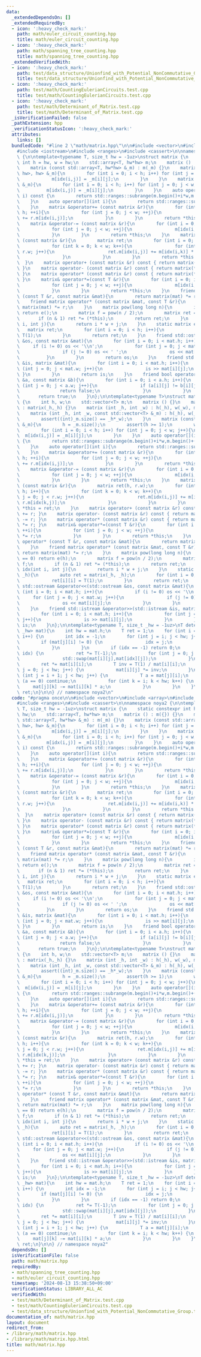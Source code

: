 ```yaml
---
data:
  _extendedDependsOn: []
  _extendedRequiredBy:
  - icon: ':heavy_check_mark:'
    path: math/euler_circuit_counting.hpp
    title: math/euler_circuit_counting.hpp
  - icon: ':heavy_check_mark:'
    path: math/spanning_tree_counting.hpp
    title: math/spanning_tree_counting.hpp
  _extendedVerifiedWith:
  - icon: ':heavy_check_mark:'
    path: test/data_structure/Unionfind_with_Potential_NonCommutative_Group.test.cpp
    title: test/data_structure/Unionfind_with_Potential_NonCommutative_Group.test.cpp
  - icon: ':heavy_check_mark:'
    path: test/math/CountingEulerianCircuits.test.cpp
    title: test/math/CountingEulerianCircuits.test.cpp
  - icon: ':heavy_check_mark:'
    path: test/math/Determinant_of_Matrix.test.cpp
    title: test/math/Determinant_of_Matrix.test.cpp
  _isVerificationFailed: false
  _pathExtension: hpp
  _verificationStatusIcon: ':heavy_check_mark:'
  attributes:
    links: []
  bundledCode: "#line 2 \"math/matrix.hpp\"\n\n#include <vector>\n#include <array>\n\
    #include <iostream>\n#include <ranges>\n#include <cassert>\n\nnamespace noya2\
    \ {\n\ntemplate<typename T, size_t hw = -1uz>\nstruct matrix {\n    static constexpr\
    \ int h = hw, w = hw;\n    std::array<T, hw*hw> m;\n    matrix () : m({}) {}\n\
    \    matrix (const std::array<T, hw*hw> &_m) : m(_m) {}\n    matrix (const std::array<std::array<T,\
    \ hw>, hw> &_m){\n        for (int i = 0; i < h; i++) for (int j = 0; j < w; j++){\n\
    \            m[idx(i,j)] = _m[i][j];\n        }\n    }\n    matrix (const std::vector<std::vector<T>>\
    \ &_m){\n        for (int i = 0; i < h; i++) for (int j = 0; j < w; j++){\n  \
    \          m[idx(i,j)] = _m[i][j];\n        }\n    }\n    auto operator[](int\
    \ i) const {\n        return std::ranges::subrange(m.begin()+i*w,m.begin()+(i+1)*w);\n\
    \    }\n    auto operator[](int i){\n        return std::ranges::subrange(m.begin()+i*w,m.begin()+(i+1)*w);\n\
    \    }\n    matrix &operator+= (const matrix &r){\n        for (int i = 0; i <\
    \ h; ++i){\n            for (int j = 0; j < w; ++j){\n                m[idx(i,j)]\
    \ += r.m[idx(i,j)];\n            }\n        }\n        return *this;\n    }\n\
    \    matrix &operator-= (const matrix &r){\n        for (int i = 0; i < h; ++i){\n\
    \            for (int j = 0; j < w; ++j){\n                m[idx(i,j)] -= r.m[idx(i,j)];\n\
    \            }\n        }\n        return *this;\n    }\n    matrix &operator*=\
    \ (const matrix &r){\n        matrix ret;\n        for (int i = 0; i < h; i++){\n\
    \            for (int k = 0; k < w; k++){\n                for (int j = 0; j <\
    \ r.w; j++){\n                    ret.m[idx(i,j)] += m[idx(i,k)] * r.m[idx(k,j)];\n\
    \                }\n            }\n        }\n        return *this = ret;\n  \
    \  }\n    matrix operator+ (const matrix &r) const { return matrix(*this) += r;\
    \ }\n    matrix operator- (const matrix &r) const { return matrix(*this) -= r;\
    \ }\n    matrix operator* (const matrix &r) const { return matrix(*this) *= r;\
    \ }\n    matrix& operator*=(const T &r){\n        for (int i = 0; i < h; ++i){\n\
    \            for (int j = 0; j < w; ++j){\n                m[idx(i,j)] *= r;\n\
    \            }\n        }\n        return *this;\n    }\n    friend matrix operator*\
    \ (const T &r, const matrix &mat){\n        return matrix(mat) *= r;\n    }\n\
    \    friend matrix operator* (const matrix &mat, const T &r){\n        return\
    \ matrix(mat) *= r;\n    }\n    matrix pow(long long n){\n        if (n == 0)\
    \ return e();\n        matrix f = pow(n / 2);\n        matrix ret = f * f;\n \
    \       if (n & 1) ret *= (*this);\n        return ret;\n    }\n    int idx(int\
    \ i, int j){\n        return i * w + j;\n    }\n    static matrix e(){\n     \
    \   matrix ret;\n        for (int i = 0; i < h; i++){\n            ret[i][i] =\
    \ T(1);\n        }\n        return ret;\n    }\n    friend std::ostream &operator<<(std::ostream\
    \ &os, const matrix &mat){\n        for (int i = 0; i < mat.h; i++){\n       \
    \     if (i != 0) os << '\\n';\n            for (int j = 0; j < mat.w; j++){\n\
    \                if (j != 0) os << ' ';\n                os << mat[i][j];\n  \
    \          }\n        }\n        return os;\n    }\n    friend std::istream &operator>>(std::istream\
    \ &is, matrix &mat){\n        for (int i = 0; i < mat.h; i++){\n            for\
    \ (int j = 0; j < mat.w; j++){\n                is >> mat[i][j];\n           \
    \ }\n        }\n        return is;\n    }\n    friend bool operator==(const matrix\
    \ &a, const matrix &b){\n        for (int i = 0; i < a.h; i++){\n            for\
    \ (int j = 0; j < a.w; j++){\n                if (a[i][j] != b[i][j]){\n     \
    \               return false;\n                }\n            }\n        }\n \
    \       return true;\n    }\n};\n\ntemplate<typename T>\nstruct matrix<T,-1uz>\
    \ {\n    int h, w;\n    std::vector<T> m;\n    matrix () {}\n    matrix (int _h)\
    \ : matrix(_h,_h) {}\n    matrix (int _h, int _w) : h(_h), w(_w), m(_h*_w) {}\n\
    \    matrix (int _h, int _w, const std::vector<T> &_m) : h(_h), w(_w), m(_m) {\n\
    \        assert((int)_m.size() == _h*_w);\n    }\n    matrix (const std::vector<std::vector<T>>\
    \ &_m){\n        h = _m.size();\n        assert(h >= 1);\n        w = _m[0].size();\n\
    \        for (int i = 0; i < h; i++) for (int j = 0; j < w; j++){\n          \
    \  m[idx(i,j)] = _m[i][j];\n        }\n    }\n    auto operator[](int i) const\
    \ {\n        return std::ranges::subrange(m.begin()+i*w,m.begin()+(i+1)*w);\n\
    \    }\n    auto operator[](int i){\n        return std::ranges::subrange(m.begin()+i*w,m.begin()+(i+1)*w);\n\
    \    }\n    matrix &operator+= (const matrix &r){\n        for (int i = 0; i <\
    \ h; ++i){\n            for (int j = 0; j < w; ++j){\n                m[idx(i,j)]\
    \ += r.m[idx(i,j)];\n            }\n        }\n        return *this;\n    }\n\
    \    matrix &operator-= (const matrix &r){\n        for (int i = 0; i < h; ++i){\n\
    \            for (int j = 0; j < w; ++j){\n                m[idx(i,j)] -= r.m[idx(i,j)];\n\
    \            }\n        }\n        return *this;\n    }\n    matrix &operator*=\
    \ (const matrix &r){\n        matrix ret(h, r.w);\n        for (int i = 0; i <\
    \ h; i++){\n            for (int k = 0; k < w; k++){\n                for (int\
    \ j = 0; j < r.w; j++){\n                    ret.m[idx(i,j)] += m[idx(i,k)] *\
    \ r.m[idx(k,j)];\n                }\n            }\n        }\n        return\
    \ *this = ret;\n    }\n    matrix operator+ (const matrix &r) const { return matrix(*this)\
    \ += r; }\n    matrix operator- (const matrix &r) const { return matrix(*this)\
    \ -= r; }\n    matrix operator* (const matrix &r) const { return matrix(*this)\
    \ *= r; }\n    matrix& operator*=(const T &r){\n        for (int i = 0; i < h;\
    \ ++i){\n            for (int j = 0; j < w; ++j){\n                m[idx(i,j)]\
    \ *= r;\n            }\n        }\n        return *this;\n    }\n    friend matrix\
    \ operator* (const T &r, const matrix &mat){\n        return matrix(mat) *= r;\n\
    \    }\n    friend matrix operator* (const matrix &mat, const T &r){\n       \
    \ return matrix(mat) *= r;\n    }\n    matrix pow(long long n){\n        if (n\
    \ == 0) return e(h);\n        matrix f = pow(n / 2);\n        matrix ret = f *\
    \ f;\n        if (n & 1) ret *= (*this);\n        return ret;\n    }\n    int\
    \ idx(int i, int j){\n        return i * w + j;\n    }\n    static matrix e(int\
    \ _h){\n        auto ret = matrix(_h, _h);\n        for (int i = 0; i < _h; i++){\n\
    \            ret[i][i] = T(1);\n        }\n        return ret;\n    }\n    friend\
    \ std::ostream &operator<<(std::ostream &os, const matrix &mat){\n        for\
    \ (int i = 0; i < mat.h; i++){\n            if (i != 0) os << '\\n';\n       \
    \     for (int j = 0; j < mat.w; j++){\n                if (j != 0) os << ' ';\n\
    \                os << mat[i][j];\n            }\n        }\n        return os;\n\
    \    }\n    friend std::istream &operator>>(std::istream &is, matrix &mat){\n\
    \        for (int i = 0; i < mat.h; i++){\n            for (int j = 0; j < mat.w;\
    \ j++){\n                is >> mat[i][j];\n            }\n        }\n        return\
    \ is;\n    }\n};\n\ntemplate<typename T, size_t _hw = -1uz>\nT determinant(matrix<T,\
    \ _hw> mat){\n    int hw = mat.h;\n    T ret = 1;\n    for (int i = 0; i < hw;\
    \ i++) {\n        int idx = -1;\n        for (int j = i; j < hw; j++) {\n    \
    \        if (mat[j][i] != 0) {\n                idx = j;\n                break;\n\
    \            }\n        }\n        if (idx == -1) return 0;\n        if (i !=\
    \ idx) {\n            ret *= T(-1);\n            for (int j = 0; j < hw; j++){\n\
    \                std::swap(mat[i][j],mat[idx][j]);\n            }\n        }\n\
    \        ret *= mat[i][i];\n        T inv = T(1) / mat[i][i];\n        for (int\
    \ j = 0; j < hw; j++) {\n            mat[i][j] *= inv;\n        }\n        for\
    \ (int j = i + 1; j < hw; j++) {\n            T a = mat[j][i];\n            if\
    \ (a == 0) continue;\n            for (int k = i; k < hw; k++) {\n           \
    \     mat[j][k] -= mat[i][k] * a;\n            }\n        }\n    }\n    return\
    \ ret;\n}\n\n} // namespace noya2\n"
  code: "#pragma once\n\n#include <vector>\n#include <array>\n#include <iostream>\n\
    #include <ranges>\n#include <cassert>\n\nnamespace noya2 {\n\ntemplate<typename\
    \ T, size_t hw = -1uz>\nstruct matrix {\n    static constexpr int h = hw, w =\
    \ hw;\n    std::array<T, hw*hw> m;\n    matrix () : m({}) {}\n    matrix (const\
    \ std::array<T, hw*hw> &_m) : m(_m) {}\n    matrix (const std::array<std::array<T,\
    \ hw>, hw> &_m){\n        for (int i = 0; i < h; i++) for (int j = 0; j < w; j++){\n\
    \            m[idx(i,j)] = _m[i][j];\n        }\n    }\n    matrix (const std::vector<std::vector<T>>\
    \ &_m){\n        for (int i = 0; i < h; i++) for (int j = 0; j < w; j++){\n  \
    \          m[idx(i,j)] = _m[i][j];\n        }\n    }\n    auto operator[](int\
    \ i) const {\n        return std::ranges::subrange(m.begin()+i*w,m.begin()+(i+1)*w);\n\
    \    }\n    auto operator[](int i){\n        return std::ranges::subrange(m.begin()+i*w,m.begin()+(i+1)*w);\n\
    \    }\n    matrix &operator+= (const matrix &r){\n        for (int i = 0; i <\
    \ h; ++i){\n            for (int j = 0; j < w; ++j){\n                m[idx(i,j)]\
    \ += r.m[idx(i,j)];\n            }\n        }\n        return *this;\n    }\n\
    \    matrix &operator-= (const matrix &r){\n        for (int i = 0; i < h; ++i){\n\
    \            for (int j = 0; j < w; ++j){\n                m[idx(i,j)] -= r.m[idx(i,j)];\n\
    \            }\n        }\n        return *this;\n    }\n    matrix &operator*=\
    \ (const matrix &r){\n        matrix ret;\n        for (int i = 0; i < h; i++){\n\
    \            for (int k = 0; k < w; k++){\n                for (int j = 0; j <\
    \ r.w; j++){\n                    ret.m[idx(i,j)] += m[idx(i,k)] * r.m[idx(k,j)];\n\
    \                }\n            }\n        }\n        return *this = ret;\n  \
    \  }\n    matrix operator+ (const matrix &r) const { return matrix(*this) += r;\
    \ }\n    matrix operator- (const matrix &r) const { return matrix(*this) -= r;\
    \ }\n    matrix operator* (const matrix &r) const { return matrix(*this) *= r;\
    \ }\n    matrix& operator*=(const T &r){\n        for (int i = 0; i < h; ++i){\n\
    \            for (int j = 0; j < w; ++j){\n                m[idx(i,j)] *= r;\n\
    \            }\n        }\n        return *this;\n    }\n    friend matrix operator*\
    \ (const T &r, const matrix &mat){\n        return matrix(mat) *= r;\n    }\n\
    \    friend matrix operator* (const matrix &mat, const T &r){\n        return\
    \ matrix(mat) *= r;\n    }\n    matrix pow(long long n){\n        if (n == 0)\
    \ return e();\n        matrix f = pow(n / 2);\n        matrix ret = f * f;\n \
    \       if (n & 1) ret *= (*this);\n        return ret;\n    }\n    int idx(int\
    \ i, int j){\n        return i * w + j;\n    }\n    static matrix e(){\n     \
    \   matrix ret;\n        for (int i = 0; i < h; i++){\n            ret[i][i] =\
    \ T(1);\n        }\n        return ret;\n    }\n    friend std::ostream &operator<<(std::ostream\
    \ &os, const matrix &mat){\n        for (int i = 0; i < mat.h; i++){\n       \
    \     if (i != 0) os << '\\n';\n            for (int j = 0; j < mat.w; j++){\n\
    \                if (j != 0) os << ' ';\n                os << mat[i][j];\n  \
    \          }\n        }\n        return os;\n    }\n    friend std::istream &operator>>(std::istream\
    \ &is, matrix &mat){\n        for (int i = 0; i < mat.h; i++){\n            for\
    \ (int j = 0; j < mat.w; j++){\n                is >> mat[i][j];\n           \
    \ }\n        }\n        return is;\n    }\n    friend bool operator==(const matrix\
    \ &a, const matrix &b){\n        for (int i = 0; i < a.h; i++){\n            for\
    \ (int j = 0; j < a.w; j++){\n                if (a[i][j] != b[i][j]){\n     \
    \               return false;\n                }\n            }\n        }\n \
    \       return true;\n    }\n};\n\ntemplate<typename T>\nstruct matrix<T,-1uz>\
    \ {\n    int h, w;\n    std::vector<T> m;\n    matrix () {}\n    matrix (int _h)\
    \ : matrix(_h,_h) {}\n    matrix (int _h, int _w) : h(_h), w(_w), m(_h*_w) {}\n\
    \    matrix (int _h, int _w, const std::vector<T> &_m) : h(_h), w(_w), m(_m) {\n\
    \        assert((int)_m.size() == _h*_w);\n    }\n    matrix (const std::vector<std::vector<T>>\
    \ &_m){\n        h = _m.size();\n        assert(h >= 1);\n        w = _m[0].size();\n\
    \        for (int i = 0; i < h; i++) for (int j = 0; j < w; j++){\n          \
    \  m[idx(i,j)] = _m[i][j];\n        }\n    }\n    auto operator[](int i) const\
    \ {\n        return std::ranges::subrange(m.begin()+i*w,m.begin()+(i+1)*w);\n\
    \    }\n    auto operator[](int i){\n        return std::ranges::subrange(m.begin()+i*w,m.begin()+(i+1)*w);\n\
    \    }\n    matrix &operator+= (const matrix &r){\n        for (int i = 0; i <\
    \ h; ++i){\n            for (int j = 0; j < w; ++j){\n                m[idx(i,j)]\
    \ += r.m[idx(i,j)];\n            }\n        }\n        return *this;\n    }\n\
    \    matrix &operator-= (const matrix &r){\n        for (int i = 0; i < h; ++i){\n\
    \            for (int j = 0; j < w; ++j){\n                m[idx(i,j)] -= r.m[idx(i,j)];\n\
    \            }\n        }\n        return *this;\n    }\n    matrix &operator*=\
    \ (const matrix &r){\n        matrix ret(h, r.w);\n        for (int i = 0; i <\
    \ h; i++){\n            for (int k = 0; k < w; k++){\n                for (int\
    \ j = 0; j < r.w; j++){\n                    ret.m[idx(i,j)] += m[idx(i,k)] *\
    \ r.m[idx(k,j)];\n                }\n            }\n        }\n        return\
    \ *this = ret;\n    }\n    matrix operator+ (const matrix &r) const { return matrix(*this)\
    \ += r; }\n    matrix operator- (const matrix &r) const { return matrix(*this)\
    \ -= r; }\n    matrix operator* (const matrix &r) const { return matrix(*this)\
    \ *= r; }\n    matrix& operator*=(const T &r){\n        for (int i = 0; i < h;\
    \ ++i){\n            for (int j = 0; j < w; ++j){\n                m[idx(i,j)]\
    \ *= r;\n            }\n        }\n        return *this;\n    }\n    friend matrix\
    \ operator* (const T &r, const matrix &mat){\n        return matrix(mat) *= r;\n\
    \    }\n    friend matrix operator* (const matrix &mat, const T &r){\n       \
    \ return matrix(mat) *= r;\n    }\n    matrix pow(long long n){\n        if (n\
    \ == 0) return e(h);\n        matrix f = pow(n / 2);\n        matrix ret = f *\
    \ f;\n        if (n & 1) ret *= (*this);\n        return ret;\n    }\n    int\
    \ idx(int i, int j){\n        return i * w + j;\n    }\n    static matrix e(int\
    \ _h){\n        auto ret = matrix(_h, _h);\n        for (int i = 0; i < _h; i++){\n\
    \            ret[i][i] = T(1);\n        }\n        return ret;\n    }\n    friend\
    \ std::ostream &operator<<(std::ostream &os, const matrix &mat){\n        for\
    \ (int i = 0; i < mat.h; i++){\n            if (i != 0) os << '\\n';\n       \
    \     for (int j = 0; j < mat.w; j++){\n                if (j != 0) os << ' ';\n\
    \                os << mat[i][j];\n            }\n        }\n        return os;\n\
    \    }\n    friend std::istream &operator>>(std::istream &is, matrix &mat){\n\
    \        for (int i = 0; i < mat.h; i++){\n            for (int j = 0; j < mat.w;\
    \ j++){\n                is >> mat[i][j];\n            }\n        }\n        return\
    \ is;\n    }\n};\n\ntemplate<typename T, size_t _hw = -1uz>\nT determinant(matrix<T,\
    \ _hw> mat){\n    int hw = mat.h;\n    T ret = 1;\n    for (int i = 0; i < hw;\
    \ i++) {\n        int idx = -1;\n        for (int j = i; j < hw; j++) {\n    \
    \        if (mat[j][i] != 0) {\n                idx = j;\n                break;\n\
    \            }\n        }\n        if (idx == -1) return 0;\n        if (i !=\
    \ idx) {\n            ret *= T(-1);\n            for (int j = 0; j < hw; j++){\n\
    \                std::swap(mat[i][j],mat[idx][j]);\n            }\n        }\n\
    \        ret *= mat[i][i];\n        T inv = T(1) / mat[i][i];\n        for (int\
    \ j = 0; j < hw; j++) {\n            mat[i][j] *= inv;\n        }\n        for\
    \ (int j = i + 1; j < hw; j++) {\n            T a = mat[j][i];\n            if\
    \ (a == 0) continue;\n            for (int k = i; k < hw; k++) {\n           \
    \     mat[j][k] -= mat[i][k] * a;\n            }\n        }\n    }\n    return\
    \ ret;\n}\n\n} // namespace noya2"
  dependsOn: []
  isVerificationFile: false
  path: math/matrix.hpp
  requiredBy:
  - math/spanning_tree_counting.hpp
  - math/euler_circuit_counting.hpp
  timestamp: '2024-08-13 15:38:50+09:00'
  verificationStatus: LIBRARY_ALL_AC
  verifiedWith:
  - test/math/Determinant_of_Matrix.test.cpp
  - test/math/CountingEulerianCircuits.test.cpp
  - test/data_structure/Unionfind_with_Potential_NonCommutative_Group.test.cpp
documentation_of: math/matrix.hpp
layout: document
redirect_from:
- /library/math/matrix.hpp
- /library/math/matrix.hpp.html
title: math/matrix.hpp
---
```

